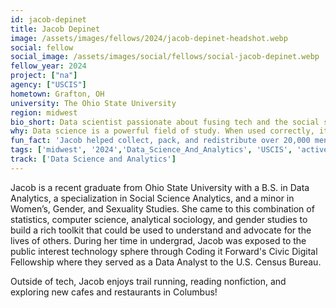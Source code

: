 ```yaml
---
id: jacob-depinet
title: Jacob Depinet
image: /assets/images/fellows/2024/jacob-depinet-headshot.webp
social: fellow
social_image: /assets/images/social/fellows/social-jacob-depinet.webp
fellow_year: 2024
project: ["na"]
agency: ["USCIS"]
hometown: Grafton, OH
university: The Ohio State University
region: midwest
bio_short: Data scientist passionate about fusing tech and the social sciences to make change within the social world
why: Data science is a powerful field of study. When used correctly, it can be incredibly influential on policy, governments, and the lives of others. The U.S. Digital Corps grants me and many talented others the opportunity to use our data and tech skills for high impact public good.  
fun_fact: 'Jacob helped collect, pack, and redistribute over 20,000 menstrual products to the local Columbus community during their time in undergrad!'
tags: ['midwest', '2024','Data_Science_And_Analytics', 'USCIS', 'active']
track: ['Data Science and Analytics']
---
```


Jacob is a recent graduate from Ohio State University with a B.S. in Data Analytics, a specialization in Social Science Analytics, and a minor in Women’s, Gender, and Sexuality Studies. She came to this combination of statistics, computer science, analytical sociology, and gender studies to build a rich toolkit that could be used to understand and advocate for the lives of others. During her time in undergrad, Jacob was exposed to the public interest technology sphere through Coding it Forward's Civic Digital Fellowship where they served as a Data Analyst to the U.S. Census Bureau.

Outside of tech, Jacob enjoys trail running, reading nonfiction, and exploring new cafes and restaurants in Columbus!
